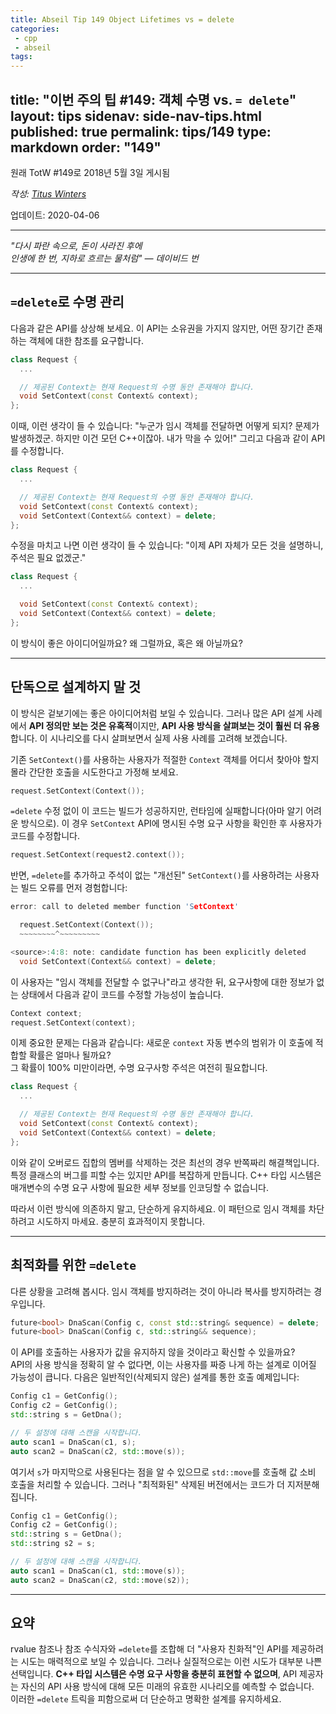 ```yaml
---
title: Abseil Tip 149 Object Lifetimes vs = delete
categories:
 - cpp
 - abseil
tags:
---
```


title: "이번 주의 팁 #149: 객체 수명 vs. <code>= delete</code>"
layout: tips
sidenav: side-nav-tips.html
published: true
permalink: tips/149
type: markdown
order: "149"
---

원래 TotW #149로 2018년 5월 3일 게시됨

*작성: [Titus Winters](mailto:titus@cs.ucr.edu)*

업데이트: 2020-04-06

---

*"다시 파란 속으로, 돈이 사라진 후에<br/> 인생에 한 번, 지하로 흐르는 물처럼" — 데이비드 번*

---

## <code>=delete</code>로 수명 관리

다음과 같은 API를 상상해 보세요. 이 API는 소유권을 가지지 않지만, 어떤 장기간 존재하는 객체에 대한 참조를 요구합니다.

```c++
class Request {
  ...

  // 제공된 Context는 현재 Request의 수명 동안 존재해야 합니다.
  void SetContext(const Context& context);
};
```

이때, 이런 생각이 들 수 있습니다: "누군가 임시 객체를 전달하면 어떻게 되지? 문제가 발생하겠군. 하지만 이건 모던 C++이잖아. 내가 막을 수 있어!" 그리고 다음과 같이 API를 수정합니다.

```c++
class Request {
  ...

  // 제공된 Context는 현재 Request의 수명 동안 존재해야 합니다.
  void SetContext(const Context& context);
  void SetContext(Context&& context) = delete;
};
```

수정을 마치고 나면 이런 생각이 들 수 있습니다: "이제 API 자체가 모든 것을 설명하니, 주석은 필요 없겠군."

```c++
class Request {
  ...

  void SetContext(const Context& context);
  void SetContext(Context&& context) = delete;
};
```

이 방식이 좋은 아이디어일까요? 왜 그럴까요, 혹은 왜 아닐까요?

---

## 단독으로 설계하지 말 것

이 방식은 겉보기에는 좋은 아이디어처럼 보일 수 있습니다. 그러나 많은 API 설계 사례에서 **API 정의만 보는 것은 유혹적**이지만, **API 사용 방식을 살펴보는 것이 훨씬 더 유용**합니다. 이 시나리오를 다시 살펴보면서 실제 사용 사례를 고려해 보겠습니다.

기존 `SetContext()`를 사용하는 사용자가 적절한 `Context` 객체를 어디서 찾아야 할지 몰라 간단한 호출을 시도한다고 가정해 보세요.

```c++
request.SetContext(Context());
```

`=delete` 수정 없이 이 코드는 빌드가 성공하지만, 런타임에 실패합니다(아마 알기 어려운 방식으로). 이 경우 `SetContext` API에 명시된 수명 요구 사항을 확인한 후 사용자가 코드를 수정합니다.

```c++
request.SetContext(request2.context());
```

반면, `=delete`를 추가하고 주석이 없는 "개선된" `SetContext()`를 사용하려는 사용자는 빌드 오류를 먼저 경험합니다:

```c++
error: call to deleted member function 'SetContext'

  request.SetContext(Context());
  ~~~~~~~~^~~~~~~~~~

<source>:4:8: note: candidate function has been explicitly deleted
  void SetContext(Context&& context) = delete;
```

이 사용자는 "임시 객체를 전달할 수 없구나"라고 생각한 뒤, 요구사항에 대한 정보가 없는 상태에서 다음과 같이 코드를 수정할 가능성이 높습니다.

```c++
Context context;
request.SetContext(context);
```

이제 중요한 문제는 다음과 같습니다: 새로운 `context` 자동 변수의 범위가 이 호출에 적합할 확률은 얼마나 될까요?  
그 확률이 100% 미만이라면, 수명 요구사항 주석은 여전히 필요합니다.

```c++
class Request {
  ...

  // 제공된 Context는 현재 Request의 수명 동안 존재해야 합니다.
  void SetContext(const Context& context);
  void SetContext(Context&& context) = delete;
};
```

이와 같이 오버로드 집합의 멤버를 삭제하는 것은 최선의 경우 반쪽짜리 해결책입니다. 특정 클래스의 버그를 피할 수는 있지만 API를 복잡하게 만듭니다. C++ 타입 시스템은 매개변수의 수명 요구 사항에 필요한 세부 정보를 인코딩할 수 없습니다.

따라서 이런 방식에 의존하지 말고, 단순하게 유지하세요. 이 패턴으로 임시 객체를 차단하려고 시도하지 마세요. 충분히 효과적이지 못합니다.

---

## 최적화를 위한 <code>=delete</code>

다른 상황을 고려해 봅시다. 임시 객체를 방지하려는 것이 아니라 복사를 방지하려는 경우입니다.

```c++
future<bool> DnaScan(Config c, const std::string& sequence) = delete;
future<bool> DnaScan(Config c, std::string&& sequence);
```

이 API를 호출하는 사용자가 값을 유지하지 않을 것이라고 확신할 수 있을까요?  
API의 사용 방식을 정확히 알 수 없다면, 이는 사용자를 짜증 나게 하는 설계로 이어질 가능성이 큽니다. 다음은 일반적인(삭제되지 않은) 설계를 통한 호출 예제입니다:

```c++
Config c1 = GetConfig();
Config c2 = GetConfig();
std::string s = GetDna();

// 두 설정에 대해 스캔을 시작합니다.
auto scan1 = DnaScan(c1, s);
auto scan2 = DnaScan(c2, std::move(s));
```

여기서 `s`가 마지막으로 사용된다는 점을 알 수 있으므로 `std::move`를 호출해 값 소비 호출을 처리할 수 있습니다. 그러나 "최적화된" 삭제된 버전에서는 코드가 더 지저분해집니다.

```c++
Config c1 = GetConfig();
Config c2 = GetConfig();
std::string s = GetDna();
std::string s2 = s;

// 두 설정에 대해 스캔을 시작합니다.
auto scan1 = DnaScan(c1, std::move(s));
auto scan2 = DnaScan(c2, std::move(s2));
```

---

## 요약

rvalue 참조나 참조 수식자와 <code>=delete</code>를 조합해 더 "사용자 친화적"인 API를 제공하려는 시도는 매력적으로 보일 수 있습니다. 그러나 실질적으로는 이런 시도가 대부분 나쁜 선택입니다. **C++ 타입 시스템은 수명 요구 사항을 충분히 표현할 수 없으며**, API 제공자는 자신의 API 사용 방식에 대해 모든 미래의 유효한 시나리오를 예측할 수 없습니다.  
이러한 <code>=delete</code> 트릭을 피함으로써 더 단순하고 명확한 설계를 유지하세요.